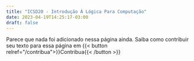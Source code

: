 ```yaml
---
title: "ICSD20 - Introdução À Lógica Para Computação"
date: 2023-04-19T14:25:17-03:00
draft: false
---
```


Parece que nada foi adicionado nessa página ainda.
Saiba como contribuir seu texto para essa página em {{< button relref="/contribua">}}Contribua{{< /button >}}

